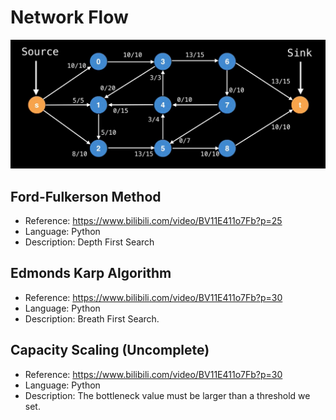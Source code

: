 # Network Flow

![Example](https://github.com/Gxs16/Learn-Optimization/blob/master/Graph%20Theory/Network%20Flow/maxflow.png)

## Ford-Fulkerson Method

* Reference: <https://www.bilibili.com/video/BV11E411o7Fb?p=25>
* Language: Python
* Description: Depth First Search

## Edmonds Karp Algorithm

* Reference: <https://www.bilibili.com/video/BV11E411o7Fb?p=30>
* Language: Python
* Description: Breath First Search.

## Capacity Scaling (Uncomplete)

* Reference: <https://www.bilibili.com/video/BV11E411o7Fb?p=30>
* Language: Python
* Description: The bottleneck value must be larger than a threshold we set.

